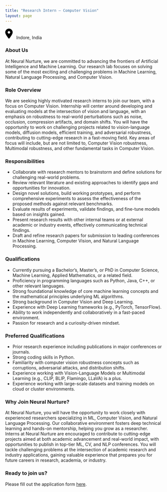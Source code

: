 ```yaml
---
title: "Research Intern — Computer Vision"
layout: page
---
```

![Location](/images/logo/location.svg) &nbsp; Indore, India  

### About Us
At Neural Nurture, we are committed to advancing the frontiers of Artificial Intelligence and Machine Learning. Our research lab focuses on solving some of the most exciting and challenging problems in Machine Learning, Natural Language Processing, and Computer Vision.

### Role Overview
We are seeking highly motivated research interns to join our team, with a focus on Computer Vision. Internship will center around developing and evaluating models at the intersection of vision and language, with an emphasis on robustness to real-world perturbations such as noise, occlusion, compression artifacts, and domain shifts. You will have the opportunity to work on challenging projects related to vision-language models, diffusion models, efficient training, and adversarial robustness, contributing to cutting-edge research in a fast-moving field. Key areas of focus will include, but are not limited to, Computer Vision robustness, Multimodal robustness, and other fundamental tasks in Computer Vision.

### Responsibilities
- Collaborate with research mentors to brainstorm and define solutions for challenging real-world problems. 
- Review relevant literature and existing approaches to identify gaps and opportunities for innovation.  
- Design novel solutions, build working prototypes, and perform comprehensive experiments to assess the effectiveness of the proposed methods against relevant benchmarks.  
- Evaluate results of experiments, validate findings, and fine-tune models based on insights gained.  
- Present research results with other internal teams or at external academic or industry events, effectively communicating technical findings.  
- Draft and refine research papers for submission to leading conferences in Machine Learning, Computer Vision, and Natural Language Processing.  

### Qualifications
- Currently pursuing a Bachelor’s, Master’s, or PhD in Computer Science, Machine Learning, Applied Mathematics, or a related field.  
- Proficiency in programming languages such as Python, Java, C++, or other relevant languages.  
- Strong foundational knowledge of core machine learning concepts and the mathematical principles underlying ML algorithms.
- Strong background in Computer Vision and Deep Learning.  
- Experience with Deep Learning frameworks (e.g., PyTorch, TensorFlow). 
- Ability to work independently and collaboratively in a fast-paced environment.  
- Passion for research and a curiosity-driven mindset.  

### Preferred Qualifications
- Prior research experience including publications in major conferences or journals.  
- Strong coding skills in Python.  
- Familiarity with computer vision robustness concepts such as corruptions, adversarial attacks, and distribution shifts.  
- Experience working with Vision-Language Models or Multimodal Learning (e.g., CLIP, BLIP, Flamingo, LLaVA) is a plus.  
- Experience working with large-scale datasets and training models on cloud or cluster environments.  

### Why Join Neural Nurture?
At Neural Nurture, you will have the opportunity to work closely with experienced researchers specializing in ML, Computer Vision, and Natural Language Processing. Our collaborative environment fosters deep technical learning and hands-on mentorship, helping you grow as a researcher. Interns at Neural Nurture are encouraged to contribute to cutting-edge projects aimed at both academic advancement and real-world impact, with opportunities to publish in top-tier ML, CV, and NLP conferences. You will tackle challenging problems at the intersection of academic research and industry applications, gaining valuable experience that prepares you for future careers in research, academia, or industry.

### Ready to join us?
Please fill out the application form [here](https://forms.gle/gFYFdbej9R4wnjrMA). 
